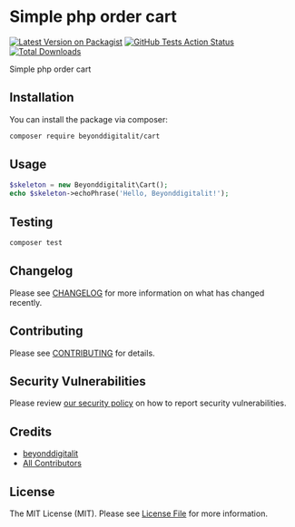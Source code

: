 # Simple php order cart

[![Latest Version on Packagist](https://img.shields.io/packagist/v/beyonddigitalit/cart.svg?style=flat-square)](https://packagist.org/packages/beyonddigitalit/cart)
[![GitHub Tests Action Status](https://img.shields.io/github/workflow/status/beyonddigitalit/cart/run-tests?label=tests)](https://github.com/beyonddigitalit/cart/actions?query=workflow%3Arun-tests+branch%3Amaster)
[![Total Downloads](https://img.shields.io/packagist/dt/beyonddigitalit/cart.svg?style=flat-square)](https://packagist.org/packages/beyonddigitalit/cart)

Simple php order cart

## Installation

You can install the package via composer:

```bash
composer require beyonddigitalit/cart
```

## Usage

``` php
$skeleton = new Beyonddigitalit\Cart();
echo $skeleton->echoPhrase('Hello, Beyonddigitalit!');
```

## Testing

``` bash
composer test
```

## Changelog

Please see [CHANGELOG](CHANGELOG.md) for more information on what has changed recently.

## Contributing

Please see [CONTRIBUTING](.github/CONTRIBUTING.md) for details.

## Security Vulnerabilities

Please review [our security policy](../../security/policy) on how to report security vulnerabilities.

## Credits

- [beyonddigitalit](https://github.com/beyonddigitalit)
- [All Contributors](../../contributors)

## License

The MIT License (MIT). Please see [License File](LICENSE.md) for more information.
